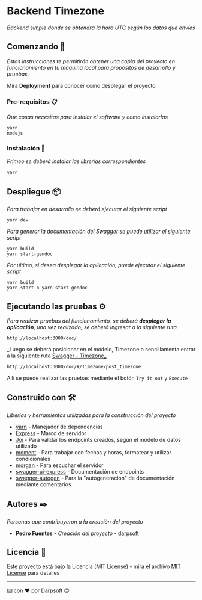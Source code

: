 # Backend Timezone

_Backend simple donde se obtendrá la hora UTC según los datos que envíes_

## Comenzando 🚀

_Estas instrucciones te permitirán obtener una copia del proyecto en funcionamiento en tu máquina local para propósitos de desarrollo y pruebas._

Mira **Deployment** para conocer como desplegar el proyecto.


### Pre-requisitos 📋

_Que cosas necesitas para instalar el software y como instalarlas_

```
yarn
nodejs
```

### Instalación 🔧

_Primeo se deberá instalar las librerías correspondientes_

```
yarn
```

## Despliegue 📦

_Para trabajar en desarrollo se deberá ejecutar el siguiente script_

```
yarn dev
```
_Para generar la documentación del Swagger se puede utilizar el siguiente script_

```
yarn build
yarn start-gendoc
```

_Por último, si desea desplegar la aplicación, puede ejecutar el siguiente script_

```
yarn build
yarn start o yarn start-gendoc
```

## Ejecutando las pruebas ⚙️

_Para realizar pruebas del funcionamiento, se deberá **desplegar la aplicación**, una vez realizado, se deberá ingresar a la siguiente ruta_
```
http://localhost:3000/doc/
```
_Luego se deberá posicionar en el módelo, Timezone o sencillamenta entrar a la siguiente ruta [Swagger - Timezone_](http://localhost:3000/doc/#/Timezone/post_timezone)
```
http://localhost:3000/doc/#/Timezone/post_timezone
```

Allí se puede realizar las pruebas mediante el botón `Try it out` y `Execute`


## Construido con 🛠️

_Liberías y herramientas utilizadas para la construcción del proyecto_

* [yarn](https://yarnpkg.com/) - Manejador de dependencias
* [Express](https://www.npmjs.com/package/express) - Marco de servidor
* [Joi](https://www.npmjs.com/package/joi) - Para validar los endpoints creados, según el modelo de datos utilizado
* [moment](https://www.npmjs.com/package/moment) - Para trabajar con fechas y horas, formatear y utilizar condicionales
* [morgan](https://www.npmjs.com/package/morgan) - Para escuchar el servidor
* [swagger-ui-express](https://www.npmjs.com/package/swagger-ui-express) - Documentación de endpoints
* [swagger-autogen](https://www.npmjs.com/package/swagger-autogen) - Para la "autogeneración" de documentación mediante comentarios

## Autores ✒️

_Personas que contribuyeron a la creación del proyecto_

* **Pedro Fuentes** - *Creación del proyecto* - [darpsoft](https://github.com/Darpsoft)

## Licencia 📄

Este proyecto está bajo la Licencia (MIT License) - mira el archivo [MIT License](https://api.github.com/licenses/mit) para detalles


---
⌨️ con ❤️ por [Darpsoft](https://github.com/Darpsof) 😊
